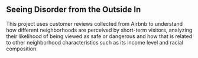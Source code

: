 ## Seeing Disorder from the Outside In

This project uses customer reviews collected from Airbnb to understand how different neighborhoods are perceived
by short-term visitors, analyzing their likelihood of being viewed as safe or dangerous and how that 
is related to other neighborhood characteristics such as its income level and racial composition.
